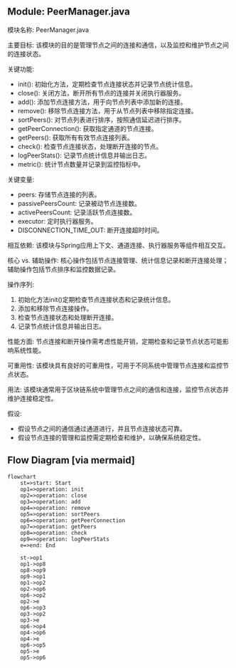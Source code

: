 ## Module: PeerManager.java
模块名称: PeerManager.java

主要目标: 该模块的目的是管理节点之间的连接和通信，以及监控和维护节点之间的连接状态。

关键功能: 
- init(): 初始化方法，定期检查节点连接状态并记录节点统计信息。
- close(): 关闭方法，断开所有节点的连接并关闭执行器服务。
- add(): 添加节点连接方法，用于向节点列表中添加新的连接。
- remove(): 移除节点连接方法，用于从节点列表中移除指定连接。
- sortPeers(): 对节点列表进行排序，按照通信延迟进行排序。
- getPeerConnection(): 获取指定通道的节点连接。
- getPeers(): 获取所有有效节点连接列表。
- check(): 检查节点连接状态，处理断开连接的节点。
- logPeerStats(): 记录节点统计信息并输出日志。
- metric(): 统计节点数量并记录到监控指标中。

关键变量: 
- peers: 存储节点连接的列表。
- passivePeersCount: 记录被动节点连接数。
- activePeersCount: 记录活跃节点连接数。
- executor: 定时执行器服务。
- DISCONNECTION_TIME_OUT: 断开连接超时时间。

相互依赖: 该模块与Spring应用上下文、通道连接、执行器服务等组件相互交互。

核心 vs. 辅助操作: 核心操作包括节点连接管理、统计信息记录和断开连接处理；辅助操作包括节点排序和监控数据记录。

操作序列: 
1. 初始化方法init()定期检查节点连接状态和记录统计信息。
2. 添加和移除节点连接操作。
3. 检查节点连接状态和处理断开连接。
4. 记录节点统计信息并输出日志。

性能方面: 节点连接和断开操作需考虑性能开销，定期检查和记录节点状态可能影响系统性能。

可重用性: 该模块具有良好的可重用性，可用于不同系统中管理节点连接和监控节点状态。

用法: 该模块通常用于区块链系统中管理节点之间的通信和连接，监控节点状态并维护连接稳定性。

假设: 
- 假设节点之间的通信通过通道进行，并且节点连接状态可靠。
- 假设节点连接的管理和监控需定期检查和维护，以确保系统稳定性。
## Flow Diagram [via mermaid]
```mermaid
flowchart
    st=>start: Start
    op1=>operation: init
    op2=>operation: close
    op3=>operation: add
    op4=>operation: remove
    op5=>operation: sortPeers
    op6=>operation: getPeerConnection
    op7=>operation: getPeers
    op8=>operation: check
    op9=>operation: logPeerStats
    e=>end: End
    
    st->op1
    op1->op8
    op8->op9
    op9->op1
    op1->op2
    op2->op6
    op6->op2
    op2->e
    op6->op3
    op3->op2
    op3->e
    op6->op4
    op4->op6
    op4->e
    op6->op5
    op5->e
    op5->op6
```
